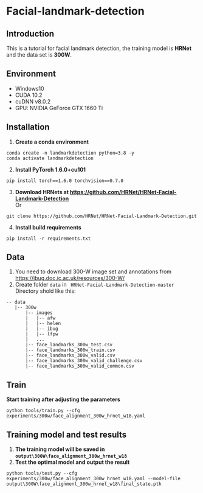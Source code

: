 # Facial-landmark-detection

## Introduction
This is a tutorial for facial landmark detection, the training model is **HRNet** and the data set is **300W**.
## Environment
* Windows10
* CUDA 10.2
* cuDNN v8.0.2
* GPU: NVIDIA GeForce GTX 1660 Ti

## Installation
1. **Create a conda environment**
```
conda create -n landmarkdetection python=3.8 -y
conda activate landmarkdetection
```
2. **Install PyTorch 1.6.0+cu101**
```
pip install torch==1.6.0 torchvision==0.7.0
```
3. **Download HRNets at <https://github.com/HRNet/HRNet-Facial-Landmark-Detection>**  
Or
```
git clone https://github.com/HRNet/HRNet-Facial-Landmark-Detection.git
```
4. **Install build requirements**
```
pip install -r requirements.txt
```
## Data
1. You need to download 300-W image set and annotations from <https://ibug.doc.ic.ac.uk/resources/300-W/>
2. Create folder ```data``` in ``` HRNet-Facial-Landmark-Detection-master```  
Directory shold like this:
```
-- data
   |-- 300w
       |-- images
       |   |-- afw
       |   |-- helen
       |   |-- ibug
       |   |-- lfpw
       |   ...
       |-- face_landmarks_300w_test.csv
       |-- face_landmarks_300w_train.csv
       |-- face_landmarks_300w_valid.csv
       |-- face_landmarks_300w_valid_challenge.csv
       |-- face_landmarks_300w_valid_common.csv
```
## Train
**Start training after adjusting the parameters**
```
python tools/train.py --cfg experiments/300w/face_alignment_300w_hrnet_w18.yaml
```
## Training model and test results
1. **The training model will be saved in ```output\300W\face_alignment_300w_hrnet_w18```**
2. **Test the optimal model and output the result**
```
python tools/test.py --cfg experiments/300w/face_alignment_300w_hrnet_w18.yaml --model-file output\300W\face_alignment_300w_hrnet_w18\final_state.pth
```
